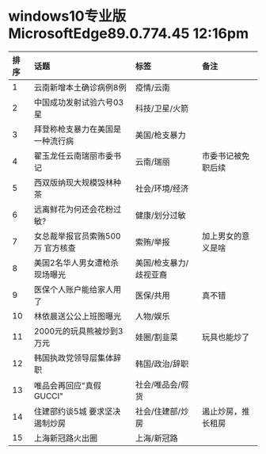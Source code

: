 # windows10专业版 MicrosoftEdge89.0.774.45 12:16pm

|排序|话题|标签|备注|
|:-|:-|:-|:-|
|1|云南新增本土确诊病例8例 |疫情/云南||
|2|中国成功发射试验六号03星|科技/卫星/火箭||
|3|拜登称枪支暴力在美国是一种流行病|美国/枪支暴力||
|4|翟玉龙任云南瑞丽市委书记|云南/瑞丽|市委书记被免职后续|
|5|西双版纳现大规模毁林种茶|社会/环境/经济| |
|6|远离鲜花为何还会花粉过敏? |健康/划分过敏||
|7|女总裁举报官员索贿500万 官方核查|索贿/举报|加上男女的意义是啥|
|8|美国2名华人男女遭枪杀 现场曝光|美国/枪支暴力/歧视亚裔||
|9|医保个人账户能给家人用了|医保/共用|真不错|
|10|林依晨送公公上班图曝光|人物/娱乐|   |
|11|2000元的玩具熊被炒到3万元|娃圈/割韭菜|玩具也能炒了|
|12|韩国执政党领导层集体辞职|韩国/政治/辞职||
|13|唯品会再回应"真假GUCCI"|社会/唯品会/假货||
|14|住建部约谈5城 要求坚决遏制炒房|社会/住建部/炒房|遏止炒房，推长租房|
|15|上海新冠路火出圈|上海/新冠路||
